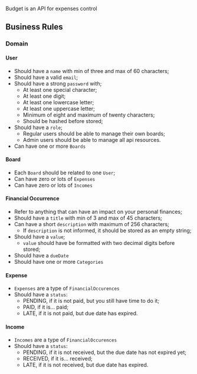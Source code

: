 Budget is an API for expenses control

## Business Rules

### Domain

#### User

- Should have a `name` with min of three and max of 60 characters;
- Should have a valid `email`;
- Should have a strong `password` with;
    - At least one special character;
    - At least one digit;
    - At least one lowercase letter;
    - At least one uppercase letter;
    - Minimum of eight and maximum of twenty characters;
    - Should be hashed before stored;
- Should have a `role`;
    - Regular users should be able to manage their own boards;
    - Admin users should be able to manage all api resources.
- Can have one or more `Boards`

#### Board

- Each `Board` should be related to one `User`;
- Can have zero or lots of `Expenses`
- Can have zero or lots of `Incomes`

#### Financial Occurrence

- Refer to anything that can have an impact on your personal finances;
- Should have a `title` with min of 3 and max of 45 characters;
- Can have a short `description` with maximum of 256 characters;
    - If `description` is not informed, it should be stored as an empty string;
- Should have a `value`;
    - `value` should have be formatted with two decimal digits before stored;
- Should have a `dueDate`
- Should have one or more `Categories`

#### Expense

- `Expenses` are a type of `FinancialOccurences`
- Should have a `status`:
    - PENDING, if it is not paid, but you still have time to do it;
    - PAID, if it is... paid;
    - LATE, if it is not paid, but due date has expired.

#### Income

- `Incomes` are a type of `FinancialOccurences`
- Should have a `status`:
    - PENDING, if it is not received, but the due date has not expired yet;
    - RECEIVED, if it is... received;
    - LATE, if it is not received, but due date has expired.
